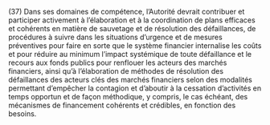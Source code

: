 (37) Dans ses domaines de compétence, l’Autorité devrait contribuer et participer activement à l’élaboration et à la coordination de plans efficaces et cohérents en matière de sauvetage et de résolution des défaillances, de procédures à suivre dans les situations d’urgence et de mesures préventives pour faire en sorte que le système financier internalise les coûts et pour réduire au minimum l’impact systémique de toute défaillance et le recours aux fonds publics pour renflouer les acteurs des marchés financiers, ainsi qu’à l’élaboration de méthodes de résolution des défaillances des acteurs clés des marchés financiers selon des modalités permettant d’empêcher la contagion et d’aboutir à la cessation d’activités en temps opportun et de façon méthodique, y compris, le cas échéant, des mécanismes de financement cohérents et crédibles, en fonction des besoins.